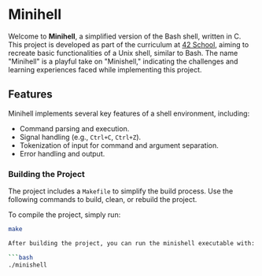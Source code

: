 # Minihell

Welcome to **Minihell**, a simplified version of the Bash shell, written in C. This project is developed as part of the curriculum at [42 School](https://www.42.fr/), aiming to recreate basic functionalities of a Unix shell, similar to Bash. The name "Minihell" is a playful take on "Minishell," indicating the challenges and learning experiences faced while implementing this project.

## Features

Minihell implements several key features of a shell environment, including:

- Command parsing and execution.
- Signal handling (e.g., `Ctrl+C`, `Ctrl+Z`).
- Tokenization of input for command and argument separation.
- Error handling and output.
  
### Building the Project

The project includes a `Makefile` to simplify the build process. Use the following commands to build, clean, or rebuild the project.

To compile the project, simply run:

```bash
make

After building the project, you can run the minishell executable with:

```bash
./minishell

